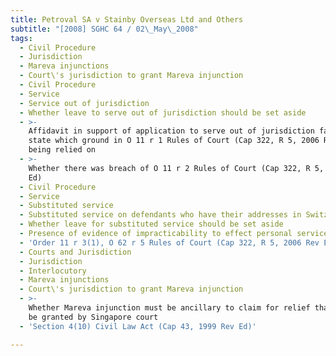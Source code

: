 ```yaml
---
title: Petroval SA v Stainby Overseas Ltd and Others
subtitle: "[2008] SGHC 64 / 02\_May\_2008"
tags:
  - Civil Procedure
  - Jurisdiction
  - Mareva injunctions
  - Court\'s jurisdiction to grant Mareva injunction
  - Civil Procedure
  - Service
  - Service out of jurisdiction
  - Whether leave to serve out of jurisdiction should be set aside
  - >-
    Affidavit in support of application to serve out of jurisdiction failing to
    state which ground in O 11 r 1 Rules of Court (Cap 322, R 5, 2006 Rev Ed)
    being relied on
  - >-
    Whether there was breach of O 11 r 2 Rules of Court (Cap 322, R 5, 2006 Rev
    Ed)
  - Civil Procedure
  - Service
  - Substituted service
  - Substituted service on defendants who have their addresses in Switzerland
  - Whether leave for substituted service should be set aside
  - Presence of evidence of impracticability to effect personal service
  - 'Order 11 r 3(1), O 62 r 5 Rules of Court (Cap 322, R 5, 2006 Rev Ed)'
  - Courts and Jurisdiction
  - Jurisdiction
  - Interlocutory
  - Mareva injunctions
  - Court\'s jurisdiction to grant Mareva injunction
  - >-
    Whether Mareva injunction must be ancillary to claim for relief that would
    be granted by Singapore court
  - 'Section 4(10) Civil Law Act (Cap 43, 1999 Rev Ed)'

---
```


